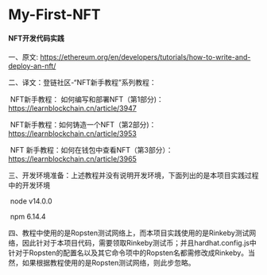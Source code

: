 # My-First-NFT
#### NFT开发代码实践

一、原文: https://ethereum.org/en/developers/tutorials/how-to-write-and-deploy-an-nft/

二、译文：登链社区-“NFT新手教程”系列教程：

​            NFT新手教程： 如何编写和部署NFT（第1部分)：https://learnblockchain.cn/article/3947

​            NFT新手教程：如何铸造一个NFT（第2部分)：https://learnblockchain.cn/article/3953

​            NFT 新手教程：如何在钱包中查看NFT（第3部分）：https://learnblockchain.cn/article/3965

三、开发环境准备：上述教程并没有说明开发环境，下面列出的是本项目实践过程中的开发环境

​            node v14.0.0

​            npm 6.14.4

四、教程中使用的是Ropsten测试网络上，而本项目实践使用的是Rinkeby测试网络，因此针对于本项目代码，需要领取Rinkeby测试币；并且hardhat.config.js中针对于Ropsten的配置名以及其它命令项中的Ropsten名都需修改成Rinkeby。当然，如果根据教程使用的是Ropsten测试网络，则此步忽略。

